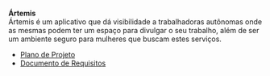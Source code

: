 <br />
<b>Ártemis</b><br />
Ártemis é um aplicativo que dá visibilidade a trabalhadoras autônomas onde as mesmas podem ter um espaço para divulgar o seu trabalho, além de ser um ambiente seguro para mulheres que buscam estes serviços.<br />
<ul>
<li><a href="https://docs.google.com/document/d/1iJtct13Cfzg3NMy6v6ANJybFNsA0ml7r02KwPPslTeI/edit?usp=sharing" target="_blank">Plano de Projeto</a></li>
<li><a href="https://docs.google.com/document/d/1VbQy4wIBeS3mXxAzzBABIdgR_3fjiDqKFXVP_Xjd8JU/edit?usp=sharing" target="_blank">Documento de Requisitos</a></li>
</ul>
<br />
